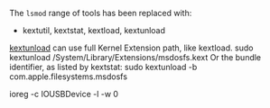 The `lsmod` range of tools has been replaced with:
 - kextutil, kextstat, kextload, kextunload

[kextunload](https://developer.apple.com/library/mac/#documentation/Darwin/Reference/Manpages/man8/kextunload.8.html) can use full Kernel Extension path, like kextload.
	sudo kextunload /System/Library/Extensions/msdosfs.kext
Or the bundle identifier, as listed by kextstat:
	sudo kextunload -b com.apple.filesystems.msdosfs

ioreg -c IOUSBDevice -l -w 0
